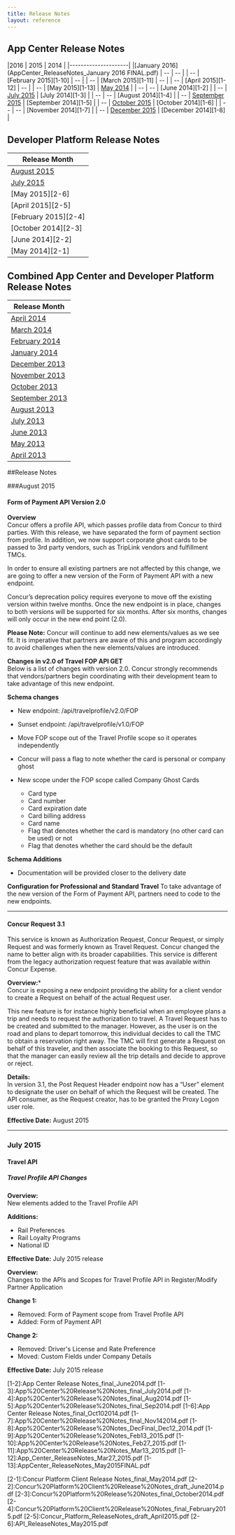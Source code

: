 ```yaml
---
title: Release Notes 
layout: reference
---
```



##  App Center Release Notes

|2016 | 2015 | 2014 |
|---------------------|
|[January 2016](AppCenter_ReleaseNotes_January 2016 FINAL.pdf) | -- | -- |
| -- | [February 2015][1-10] | -- |
| -- | [March 2015][1-11] | -- |
| -- | [April 2015][1-12] | -- |
| -- | [May 2015][1-13]  | [May 2014][1-1]  |
| -- | -- | [June 2014][1-2]	 |
| -- | [July 2015](AppCenter_ReleaseNotes_July2015FINAL.pdf) | [July 2014][1-3]  |
| -- | -- | [August 2014][1-4]	  |
| -- | [September 2015](AppCenter_ReleaseNotes_Sept2015FINAL.pdf) | [September 2014][1-5] |
| -- | [October 2015](AppCenter_ReleaseNotes_Oct2015FINAL_10.16.15.pdf) | [October 2014][1-6]  |
| -- | -- | [November 2014][1-7] |
| -- | [December 2015](AppCenter_ReleaseNotes_December2015FINAL.pdf) | [December 2014][1-8] |



##  Developer Platform Release Notes

|Release Month     	|
|-------------------|
|[August 2015](#august2015) |
|[July 2015](#july2015) |
|[May 2015][2-6]    |
|[April 2015][2-5]  |
|[February 2015][2-4] |
|[October 2014][2-3]|
|[June 2014][2-2]   |
|[May 2014][2-1]    |


##  Combined App Center and Developer Platform Release Notes

|Release Month	        |
|-----------------------|
|[April 2014][3-13]     |
|[March 2014][3-12]     |
|[February 2014][3-11]	|
|[January 2014][3-10]   |
|[December 2013][3-9]  	|
|[November 2013][3-8]   |
|[October 2013][3-7]    |
|[September 2013][3-6]  |
|[August 2013][3-5]   	|
|[July 2013][3-4]	      |
|[June 2013][3-3]	      |
|[May 2013][3-2]        |
|[April 2013][3-1]	    |



##Release Notes

###<a name="august2015"></a>August 2015  

#### Form of Payment API Version 2.0
 

**Overview**  
Concur offers a profile API, which passes profile data from Concur to third parties. With this release, we have separated the form of payment section from profile. In addition, we now support corporate ghost cards to be passed to 3rd party vendors, such as TripLink vendors and fulfillment TMCs.

In order to ensure all existing partners are not affected by this change, we are going to offer a new version of the Form of Payment API with a new endpoint.

Concur’s deprecation policy requires everyone to move off the existing version within twelve months. Once the new endpoint is in place, changes to both versions will be supported for six months. After six months, changes will only occur in the new end point (2.0).

**Please Note:** Concur will continue to add new elements/values as we see fit. It is imperative that partners are aware of this and program accordingly to avoid challenges when the new elements/values are introduced.  

**Changes in v2.0 of Travel FOP API GET**  
Below is a list of changes with version 2.0. Concur strongly recommends that vendors/partners begin coordinating with their development team to take advantage of this new endpoint.  

**Schema changes**

* New endpoint: /api/travelprofile/v2.0/FOP

* Sunset endpoint: /api/travelprofile/v1.0/FOP

* Move FOP scope out of the Travel Profile scope so it operates independently

* Concur will pass a flag to note whether the card is personal or company ghost

* New scope under the FOP scope called Company Ghost Cards
	*  Card type
	* Card number
	* Card expiration date
	* Card billing address
	* Card name
	* Flag that denotes whether the card is mandatory (no other card can be used) or not
	* Flag that denotes whether the card should be the default

**Schema Additions**

* Documentation will be provided closer to the delivery date

**Configuration for Professional and Standard Travel**
To take advantage of the new version of the Form of Payment API, partners need to code to the new endpoints. 

---

#### Concur Request 3.1
This service is known as Authorization Request, Concur Request, or simply Request and was formerly known as Travel Request. Concur changed the name to better align with its broader capabilities. This service is different from the legacy authorization request feature that was available within Concur Expense.

**Overview:***  
Concur is exposing a new endpoint providing the ability for a client vendor to create a Request on behalf of the actual Request user.

This new feature is for instance highly beneficial when an employee plans a trip and needs to request the authorization to travel. A Travel Request has to be created and submitted to the manager. However, as the user is on the road and plans to depart tomorrow, this individual decides to call the TMC to obtain a reservation right away. The TMC will first generate a Request on behalf of this traveler, and then associate the booking to this Request, so that the manager can easily review all the trip details and decide to approve or reject.

**Details:**  
In version 3.1, the Post Request Header endpoint now has a “User” element to designate the user on behalf of which the Request will be created. The API consumer, as the Request creator, has to be granted the Proxy Logon user role.

**Effective Date:** August 2015  
  
-----

### <a name="july2015"></a>July 2015


#### Travel API

##### Travel Profile API Changes  

**Overview:**   
New elements added to the Travel Profile API  

**Additions:**

* Rail Preferences
* Rail Loyalty Programs
* National ID

**Effective Date:** July 2015 release


**Overview:**  
Changes to the APIs and Scopes for Travel Profile API in Register/Modify Partner Application

**Change 1:**

* Removed: Form of Payment scope from Travel Profile API
* Added: Form of Payment API 
 
**Change 2:**

* Removed: Driver's License and Rate Preference
* Moved: Custom Fields under Company Details  

**Effective Date:** July 2015 release


[1-1]:App%20Center%20Release%20Notes_client_final_May2014_0.pdf
[1-2]:App Center Release Notes_final_June2014.pdf
[1-3]:App%20Center%20Release%20Notes_final_July2014.pdf
[1-4]:App%20Center%20Release%20Notes_final_Aug2014.pdf
[1-5]:App%20Center%20Release%20Notes_final_Sep2014.pdf
[1-6]:App Center Release Notes_final_Oct102014.pdf
[1-7]:App%20Center%20Release%20Notes_final_Nov142014.pdf
[1-8]:App%20Center%20Release%20Notes_DecFinal_Dec12_2014.pdf
[1-9]:App%20Center%20Release%20Notes_Feb13_2015.pdf
[1-10]:App%20Center%20Release%20Notes_Feb27_2015.pdf
[1-11]:App%20Center%20Release%20Notes_Mar13_2015.pdf
[1-12]:App_Center_ReleaseNotes_Mar27_2015.pdf
[1-13]:AppCenter_ReleaseNotes_May2015FINAL.pdf

[2-1]:Concur Platform Client Release Notes_final_May2014.pdf
[2-2]:Concur%20Platform%20Client%20Release%20Notes_draft_June2014.pdf
[2-3]:Concur%20Platform%20Release%20Notes_final_October2014.pdf
[2-4]:Concur%20Platform%20Client%20Release%20Notes_final_February2015.pdf
[2-5]:Concur_Platform_ReleaseNotes_draft_April2015.pdf
[2-6]:API_ReleaseNotes_May2015.pdf

[3-1]:Concur%20Connect%20Client%20Facing%20Release%20Notes%20April%202013.pdf
[3-2]:Concur%20Connect%20Client%20Facing%20Release%20Notes%20May%202013.pdf
[3-3]:Concur%20Connect%20Client%20Facing%20Release%20Notes%20June%202013.pdf
[3-4]:Concur%20Connect%20Client%20Facing%20Release%20Notes%20July%202013.pdf
[3-5]:Concur%20Connect%20Client%20Facing%20Release%20Notes%20August%202013.pdf
[3-6]:Concur%20Platform%20Client%20Facing%20Release%20Notes%20September%202013.pdf
[3-7]:Concur%20Platform%20Client%20Facing%20Release%20Notes%20October%202013.pdf
[3-8]:Concur%20Platform%20Client%20Facing%20Release%20Notes%20November%202013.pdf
[3-9]:Concur%20Platform%20Client%20Facing%20Release%20Notes%20December%202013.pdf
[3-10]:Concur%20Platform%20Client%20Release%20Notes_final_Jan2014.pdf
[3-11]:Concur%20Platform%20Client%20Release%20Notes_final_Feb2014.pdf
[3-12]:Concur%20Platform%20Client%20Release%20Notes_final_March2014.pdf
[3-13]:Concur%20Platform%20Client%20Release%20Notes_final.pdf
